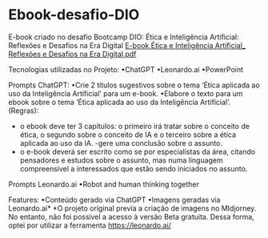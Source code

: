 # Ebook-desafio-DIO
E-book criado no desafio Bootcamp DIO: Ética e Inteligência Artificial: Reflexões e Desafios na Era Digital
[E-book Ética e Inteligência Artificial_ Reflexões e Desafios na Era Digital.pdf](https://github.com/user-attachments/files/18310735/E-book.Etica.e.Inteligencia.Artificial_.Reflexoes.e.Desafios.na.Era.Digital.pdf)

Tecnologias utilizadas no Projeto:
•ChatGPT
•Leonardo.ai
•PowerPoint

Prompts ChatGPT:
•Crie 2 títulos sugestivos sobre o tema ‘Ética aplicada ao uso da Inteligência Artificial’ para um e-book.
•Elabore o  texto para um  ebook sobre o tema ‘Ética aplicada ao uso da Inteligência Artificial’. (Regras):
- o ebook deve ter 3 capítulos: o primeiro irá tratar sobre o conceito de ética, o segundo sobre o conceito de IA e o terceiro sobre a ética aplicada ao uso da IA.
-gere uma conclusão sobre o assunto.
- o e-book deverá ser escrito como se por especialistas da área, citando pensadores e estudos sobre o assunto, mas numa linguagem compreensível a interessados que estão sendo iniciados no assunto.

Prompts Leonardo.ai
•Robot and human thinking together

Features:
•Conteúdo gerado via ChatGPT
•Imagens geradas via Leonardo.ai*
*O projeto original previa a criação de imagens no MIdjorney. No entanto, não foi possível a acesso à versão Beta gratuita. Dessa forma, optei por utilizar a ferramenta https://leonardo.ai/
